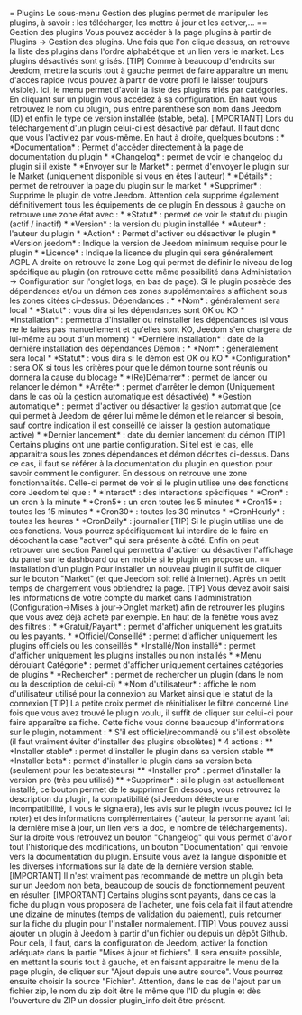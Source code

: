 = Plugins Le sous-menu Gestion des plugins permet de manipuler les
plugins, à savoir : les télécharger, les mettre à jour et les
activer,... == Gestion des plugins Vous pouvez accéder à la page plugins
à partir de Plugins -&gt; Gestion des plugins. Une fois que l'on clique
dessus, on retrouve la liste des plugins dans l'ordre alphabétique et un
lien vers le market. Les plugins désactivés sont grisés. \[TIP\] Comme à
beaucoup d'endroits sur Jeedom, mettre la souris tout à gauche permet de
faire apparaître un menu d'accès rapide (vous pouvez à partir de votre
profil le laisser toujours visible). Ici, le menu permet d'avoir la
liste des plugins triés par catégories. En cliquant sur un plugin vous
accédez à sa configuration. En haut vous retrouvez le nom du plugin,
puis entre parenthèse son nom dans Jeedom (ID) et enfin le type de
version installée (stable, beta). \[IMPORTANT\] Lors du téléchargement
d'un plugin celui-ci est désactivé par défaut. Il faut donc que vous
l'activiez par vous-même. En haut à droite, quelques boutons : \*
\*Documentation\* : Permet d'accéder directement à la page de
documentation du plugin \* \*Changelog\* : permet de voir le changelog
du plugin si il existe \* \*Envoyer sur le Market\* : permet d'envoyer
le plugin sur le Market (uniquement disponible si vous en êtes l'auteur)
\* \*Détails\* : permet de retrouver la page du plugin sur le market \*
\*Supprimer\* : Supprime le plugin de votre Jeedom. Attention cela
supprime également définitivement tous les équipements de ce plugin En
dessous à gauche on retrouve une zone état avec : \* \*Statut\* : permet
de voir le statut du plugin (actif / inactif) \* \*Version\* : la
version du plugin installée \* \*Auteur\* : l'auteur du plugin \*
\*Action\* : Permet d'activer ou désactiver le plugin \* \*Version
jeedom\* : Indique la version de Jeedom minimum requise pour le plugin
\* \*Licence\* : Indique la licence du plugin qui sera généralement AGPL
A droite on retrouve la zone Log qui permet de définir le niveau de log
spécifique au plugin (on retrouve cette même possibilité dans
Administation -&gt; Configuration sur l'onglet logs, en bas de page). Si
le plugin possède des dépendances et/ou un démon ces zones
supplémentaires s'affichent sous les zones citées ci-dessus. Dépendances
: \* \*Nom\* : généralement sera local \* \*Statut\* : vous dira si les
dépendances sont OK ou KO \* \*Installation\* : permettra d'installer ou
réinstaller les dépendances (si vous ne le faites pas manuellement et
qu'elles sont KO, Jeedom s'en chargera de lui-même au bout d'un moment)
\* \*Dernière installation\* : date de la dernière installation des
dépendances Démon : \* \*Nom\* : généralement sera local \* \*Statut\* :
vous dira si le démon est OK ou KO \* \*Configuration\* : sera OK si
tous les critères pour que le démon tourne sont réunis ou donnera la
cause du blocage \* \*(Re)Démarrer\* : permet de lancer ou relancer le
démon \* \*Arrêter\* : permet d'arrêter le démon (Uniquement dans le cas
où la gestion automatique est désactivée) \* \*Gestion automatique\* :
permet d'activer ou désactiver la gestion automatique (ce qui permet à
Jeedom de gérer lui même le démon et le relancer si besoin, sauf contre
indication il est conseillé de laisser la gestion automatique active) \*
\*Dernier lancement\* : date du dernier lancement du démon \[TIP\]
Certains plugins ont une partie configuration. Si tel est le cas, elle
apparaitra sous les zones dépendances et démon décrites ci-dessus. Dans
ce cas, il faut se référer à la documentation du plugin en question pour
savoir comment le configurer. En dessous on retrouve une zone
fonctionnalités. Celle-ci permet de voir si le plugin utilise une des
fonctions core Jeedom tel que : \* \*Interact\* : des interactions
spécifiques \* \*Cron\* : un cron à la minute \* \*Cron5\* : un cron
toutes les 5 minutes \* \*Cron15\* : toutes les 15 minutes \* \*Cron30\*
: toutes les 30 minutes \* \*CronHourly\* : toutes les heures \*
\*CronDaily\* : journalier \[TIP\] Si le plugin utilise une de ces
fonctions. Vous pourrez spécifiquement lui interdire de le faire en
décochant la case "activer" qui sera présente à côté. Enfin on peut
retrouver une section Panel qui permettra d'activer ou désactiver
l'affichage du panel sur le dashboard ou en mobile si le plugin en
propose un. == Installation d'un plugin Pour installer un nouveau plugin
il suffit de cliquer sur le bouton "Market" (et que Jeedom soit relié à
Internet). Après un petit temps de chargement vous obtiendrez la page.
\[TIP\] Vous devez avoir saisi les informations de votre compte du
market dans l'administration (Configuration-&gt;Mises à jour-&gt;Onglet
market) afin de retrouver les plugins que vous avez déjà acheté par
exemple. En haut de la fenêtre vous avez des filtres : \*
\*Gratuit/Payant\* : permet d'afficher uniquement les gratuits ou les
payants. \* \*Officiel/Conseillé\* : permet d'afficher uniquement les
plugins officiels ou les conseillés \* \*Installé/Non installé\* :
permet d'afficher uniquement les plugins installés ou non installés \*
\*Menu déroulant Catégorie\* : permet d'afficher uniquement certaines
catégories de plugins \* \*Rechercher\* : permet de rechercher un plugin
(dans le nom ou la description de celui-ci) \* \*Nom d'utilisateur\* :
affiche le nom d'utilisateur utilisé pour la connexion au Market ainsi
que le statut de la connexion \[TIP\] La petite croix permet de
réinitialiser le filtre concerné Une fois que vous avez trouvé le plugin
voulu, il suffit de cliquer sur celui-ci pour faire apparaître sa fiche.
Cette fiche vous donne beaucoup d'informations sur le plugin, notamment
: \* S'il est officiel/recommandé ou s'il est obsolète (il faut vraiment
éviter d'installer des plugins obsolètes) \* 4 actions : \*\*
\*Installer stable\* : permet d'installer le plugin dans sa version
stable \*\* \*Installer beta\* : permet d'installer le plugin dans sa
version beta (seulement pour les betatesteurs) \*\* \*Installer pro\* :
permet d'installer la version pro (très peu utilisé) \*\* \*Supprimer\*
: si le plugin est actuellement installé, ce bouton permet de le
supprimer En dessous, vous retrouvez la description du plugin, la
compatibilité (si Jeedom détecte une incompatibilité, il vous le
signalera), les avis sur le plugin (vous pouvez ici le noter) et des
informations complémentaires (l'auteur, la personne ayant fait la
dernière mise à jour, un lien vers la doc, le nombre de
téléchargements). Sur la droite vous retrouvez un bouton "Changelog" qui
vous permet d'avoir tout l'historique des modifications, un bouton
"Documentation" qui renvoie vers la documentation du plugin. Ensuite
vous avez la langue disponible et les diverses informations sur la date
de la dernière version stable. \[IMPORTANT\] Il n'est vraiment pas
recommandé de mettre un plugin beta sur un Jeedom non beta, beaucoup de
soucis de fonctionnement peuvent en résulter. \[IMPORTANT\] Certains
plugins sont payants, dans ce cas la fiche du plugin vous proposera de
l'acheter, une fois cela fait il faut attendre une dizaine de minutes
(temps de validation du paiement), puis retourner sur la fiche du plugin
pour l'installer normalement. \[TIP\] Vous pouvez aussi ajouter un
plugin à Jeedom à partir d'un fichier ou depuis un dépôt Github. Pour
cela, il faut, dans la configuration de Jeedom, activer la fonction
adéquate dans la partie "Mises à jour et fichiers". Il sera ensuite
possible, en mettant la souris tout à gauche, et en faisant apparaitre
le menu de la page plugin, de cliquer sur "Ajout depuis une autre
source". Vous pourrez ensuite choisir la source "Fichier". Attention,
dans le cas de l'ajout par un fichier zip, le nom du zip doit être le
même que l'ID du plugin et dès l'ouverture du ZIP un dossier
plugin\_info doit être présent.
